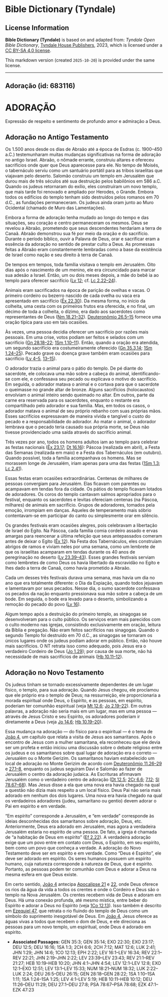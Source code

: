 # Bible Dictionary (Tyndale)

## License Information

**Bible Dictionary (Tyndale)** is based on and adapted from: _Tyndale Open Bible Dictionary_, [Tyndale House Publishers](https://tyndaleopenresources.com/), 2023, which is licensed under a [CC BY-SA 4.0 license](https://creativecommons.org/licenses/by-sa/4.0/legalcode.en).

This markdown version (created `2025-10-20`) is provided under the same license.



--------------------------------

## Adoração (id: 683116)

ADORAÇÃO
========

Expressão de respeito e sentimento de profundo amor e admiração a Deus.

Adoração no Antigo Testamento
-----------------------------

Os 1\.500 anos desde os dias de Abraão até a época de Esdras (c. 1900–450 a.C.) testemunharam muitas mudanças significativas na forma de adoração no antigo Israel. Abraão, o nômade errante, construiu altares e ofereceu sacrifícios onde quer que Deus aparecesse para ele. No tempo de Moisés, o tabernáculo serviu como um santuário portátil para as tribos israelitas que viajavam pelo deserto. Salomão construiu um templo em Jerusalém que durou mais de três séculos até sua destruição pelos babilônios em 586 a.C. Quando os judeus retornaram do exílio, eles construíram um novo templo, que mais tarde foi renovado e ampliado por Herodes, o Grande. Embora todos os edifícios do templo tenham sido destruídos pelos romanos em 70 d.C., as fundações permaneceram. Os judeus ainda oram junto ao Muro Ocidental (chamado de Muro das Lamentações).

Embora a forma de adoração tenha mudado ao longo do tempo e das situações, seu coração e centro permaneceram os mesmos. Deus se revelou a Abraão, prometendo que seus descendentes herdariam a terra de Canaã. Abraão demonstrou sua fé por meio da oração e do sacrifício. Durante o período bíblico, ouvir a Palavra de Deus, orar e sacrificar eram a essência da adoração no sentido de prestar culto a Deus. As promessas feitas a Abraão eram constantemente lembradas como a base da existência de Israel como nação e seu direito à terra de Canaã.

De tempos em tempos, toda família visitava o templo em Jerusalém. Oito dias após o nascimento de um menino, ele era circuncidado para marcar sua adesão a Israel. Então, um ou dois meses depois, a mãe do bebê ia ao templo para oferecer sacrifício ([Lv 12](https://ref.ly/Lev12:1-Lev12:8); cf. [Lc 2\.22–24](https://ref.ly/Luke2:22-Luke2:24)).

Animais eram sacrificados na época de parição de ovelhas e vacas. O primeiro cordeiro ou bezerro nascido de cada ovelha ou vaca era apresentado em sacrifício ([Êx 22\.30](https://ref.ly/Exod22:30)). Da mesma forma, no início da colheita, uma cesta com os primeiros frutos era oferecida, e no final, um décimo de toda a colheita, o dízimo, era dado aos sacerdotes como representantes de Deus ([Nm 18\.21–32](https://ref.ly/Num18:21-Num18:32)). [Deuteronômio 26\.5–15](https://ref.ly/Deut26:5-Deut26:15) fornece uma oração típica para uso em tais ocasiões.

Às vezes, uma pessoa decidia oferecer um sacrifício por razões mais pessoais. Em uma crise, votos podiam ser feitos e selados com um sacrifício ([Gn 28\.18–22](https://ref.ly/Gen28:18-Gen28:22); [1Sm 1\.10–11](https://ref.ly/1Sam1:10-1Sam1:11)). Então, quando a oração era atendida, um segundo sacrifício era costumeiramente oferecido ([Gn 35\.3,14](https://ref.ly/Gen35:3,Gen35:14); [1Sm 1\.24–25](https://ref.ly/1Sam1:24-1Sam1:25)). Pecado grave ou doença grave também eram ocasiões para sacrifício ([Lv 4–5](https://ref.ly/Lev4:1-Lev5:19), [13–15](https://ref.ly/Lev13:1-Lev15:33)).

O adorador trazia o animal para o pátio do templo. De pé diante do sacerdote, ele colocava uma mão sobre a cabeça do animal, identificando\-se com ele, e confessava seu pecado ou explicava o motivo do sacrifício. Em seguida, o adorador matava o animal e o cortava para que o sacerdote o queimasse no grande altar de bronze. Alguns sacrifícios (holocaustos) envolviam o animal inteiro sendo queimado no altar. Em outros, parte da carne era reservada para os sacerdotes, enquanto o restante era compartilhado pelo adorador e sua família. Mas, em todos os casos, o adorador matava o animal de seu próprio rebanho com suas próprias mãos. Esses sacrifícios expressavam de maneira vívida e tangível o custo do pecado e a responsabilidade do adorador. Ao matar o animal, o adorador lembrava que o pecado teria causado sua própria morte, se Deus não tivesse providenciado uma saída através do sacrifício animal.

Três vezes por ano, todos os homens adultos iam ao templo para celebrar as festas nacionais ([Êx 23\.17](https://ref.ly/Exod23:17); [Dt 16\.16](https://ref.ly/Deut16:16)): Páscoa (realizada em abril), a Festa das Semanas (realizada em maio) e a Festa dos Tabernáculos (em outubro). Quando possível, toda a família acompanhava os homens. Mas se morassem longe de Jerusalém, iriam apenas para uma das festas ([1Sm 1\.3](https://ref.ly/1Sam1:3); [Lc 2\.41](https://ref.ly/Luke2:41)).

Essas festas eram ocasiões extraordinárias. Centenas de milhares de pessoas convergiam para Jerusalém. Elas ficavam com parentes ou acampavam em tendas fora da cidade. Os pátios do templo ficavam lotados de adoradores. Os coros do templo cantavam salmos apropriados para o festival, enquanto os sacerdotes e levitas ofereciam centenas (na Páscoa, milhares) de animais em sacrifício. Grupos de adoradores, tomados pela emoção, irrompiam em danças. Aqueles de temperamento mais sóbrio contentavam\-se em participar do canto ou simplesmente orar em silêncio.

Os grandes festivais eram ocasiões alegres, pois celebravam a libertação de Israel do Egito. Na Páscoa, cada família comia cordeiro assado e ervas amargas para reencenar a última refeição que seus antepassados comeram antes de deixar o Egito ([Êx 12](https://ref.ly/Exod12:1-Exod12:51)). Na Festa dos Tabernáculos, eles construíam abrigos de ramos e viviam neles por uma semana, como um lembrete de que os israelitas acamparam em tendas durante os 40 anos de peregrinação no deserto ([Lv 23\.39–43](https://ref.ly/Lev23:39-Lev23:43)). Esses grandes festivais serviam como lembretes de como Deus os havia libertado da escravidão no Egito e lhes dado a terra de Canaã, como havia prometido a Abraão.

Cada um desses três festivais durava uma semana, mas havia um dia no ano que era totalmente diferente: o Dia da Expiação, quando todos jejuavam e lamentavam por seus pecados. Nesse dia, o sumo sacerdote confessava os pecados da nação enquanto pressionava sua mão sobre a cabeça de um bode. Em seguida, o bode era levado para o deserto, simbolizando a remoção do pecado do povo ([Lv 16](https://ref.ly/Lev16:1-Lev16:34)).

Algum tempo após a destruição do primeiro templo, as sinagogas se desenvolveram para o culto público. Os serviços eram mais parecidos com o culto moderno nas igrejas, consistindo exclusivamente em oração, leitura da Bíblia e pregação. Não eram feitos sacrifícios nas sinagogas. Quando o segundo Templo foi destruído em 70 d.C., as sinagogas se tornaram os únicos lugares onde os judeus podiam adorar em público. Então, não houve mais sacrifícios. O NT retrata isso como adequado, pois Jesus era o verdadeiro Cordeiro de Deus ([Jo 1\.29](https://ref.ly/John1:29)); por causa de sua morte, não há necessidade de mais sacrifícios de animais ([Hb 10\.11–12](https://ref.ly/Heb10:11-Heb10:12)).

Adoração no Novo Testamento
---------------------------

Os judeus tinham se tornado excessivamente dependentes de um lugar físico, o templo, para sua adoração. Quando Jesus chegou, ele proclamou que ele próprio era o templo de Deus; na ressurreição, ele proporcionaria a morada espiritual onde Deus, o Espírito, e as pessoas, em espírito, poderiam ter comunhão espiritual (veja [Mt 12\.6](https://ref.ly/Matt12:6); [Jo 2\.19–22](https://ref.ly/John2:19-John2:22)). Em outras palavras, a adoração não seria mais em um lugar, mas em uma pessoa — através de Jesus Cristo e seu Espírito, os adoradores poderiam ir diretamente a Deus (veja [Jo 14\.6](https://ref.ly/John14:6); [Hb 10\.19–20](https://ref.ly/Heb10:19-Heb10:20)).

Essa mudança na adoração — do físico para o espiritual — é o tema de [João 4](https://ref.ly/John4:1-John4:54), um capítulo que relata a visita de Jesus aos samaritanos. Após o encontro de Jesus com a mulher samaritana, ela reconheceu que ele devia ser um profeta e então iniciou uma discussão sobre o debate religioso entre os judeus e os samaritanos sobre qual lugar de adoração era o correto — Jerusalém ou o Monte Gerizim. Os samaritanos haviam estabelecido um local de adoração no Monte Gerizim de acordo com [Deuteronômio 11\.26–29](https://ref.ly/Deut11:26-Deut11:29) e [27\.1–8](https://ref.ly/Deut27:1-Deut27:8), enquanto os judeus seguiram Davi e Salomão ao fazer de Jerusalém o centro da adoração judaica. As Escrituras afirmavam Jerusalém como o verdadeiro centro de adoração ([Dt 12\.5](https://ref.ly/Deut12:5); [2Cr 6\.6](https://ref.ly/2Chr6:6); [7\.12](https://ref.ly/2Chr7:12); [Sl 78\.67–68](https://ref.ly/Ps78:67-Ps78:68)). Mas Jesus disse a ela que uma nova era havia chegado na qual a questão não dizia mais respeito a um local físico. Deus Pai não seria mais adorado em nenhum dos dois lugares. Uma nova era havia chegado na qual os verdadeiros adoradores (judeu, samaritano ou gentio) devem adorar o Pai em espírito e em verdade.

“Em espírito” corresponde a Jerusalém, e “em verdade” corresponde às ideias desconhecidas dos samaritanos sobre adoração, Deus, etc. Anteriormente, Deus era adorado em Jerusalém, mas agora a verdadeira Jerusalém estaria no espírito de uma pessoa. De fato, a igreja é chamada de “a habitação de Deus em espírito” ([Ef 2\.22](https://ref.ly/Eph2:22)). A verdadeira adoração exige que um povo entre em contato com Deus, o Espírito, em seu espírito, bem como um povo que conheça a verdade. A adoração do Novo Testamento deve ser em espírito e em verdade. Como “Deus é Espírito”, ele deve ser adorado em espírito. Os seres humanos possuem um espírito humano, cuja natureza corresponde à natureza de Deus, que é espírito. Portanto, as pessoas podem ter comunhão com Deus e adorar a Deus na mesma esfera em que Deus existe.

Em certo sentido, [João 4](https://ref.ly/John4:1-John4:54) antecipa [Apocalipse 21](https://ref.ly/Rev21:1-Rev21:27) e [22](https://ref.ly/Rev22:1-Rev22:21), onde Deus oferece os rios da água da vida a todos os crentes e onde o Cordeiro e Deus são o templo na Nova Jerusalém. Os crentes recebem vida de Deus e adoram em Deus. Há uma conexão profunda, até mesmo mística, entre beber do Espírito e adorar a Deus no Espírito (veja [1Co 12\.13](https://ref.ly/1Cor12:13)). Isso também é descrito em [Ezequiel 47](https://ref.ly/Ezek47:1-Ezek47:23), que retrata o rio fluindo do templo de Deus como um símbolo do suprimento inesgotável de Deus. Em [João 4](https://ref.ly/John4:1-John4:54), Jesus oferece as águas vivas a todos que recebem o dom de Deus, e ele direciona as pessoas para um novo templo, um espiritual, onde Deus é adorado em espírito.

* **Associated Passages:** GEN 35:3; GEN 35:14; EXO 22:30; EXO 23:17; DEU 12:5; DEU 16:16; 1SA 1:3; 2CH 6:6; 2CH 7:12; MAT 12:6; LUK 2:41; JHN 1:29; JHN 14:6; 1CO 12:13; EPH 2:22; LEV 16:1–LEV 16:34; REV 22:1–REV 22:21; JHN 2:19–JHN 2:22; LEV 23:39–LEV 23:43; REV 21:1–REV 21:27; HEB 10:19–HEB 10:20; JHN 4:1–JHN 4:54; LEV 12:1–LEV 12:8; EXO 12:1–EXO 12:51; LEV 13:1–LEV 15:33; NUM 18:21–NUM 18:32; LUK 2:22–LUK 2:24; DEU 26:5–DEU 26:15; GEN 28:18–GEN 28:22; 1SA 1:10–1SA 1:11; 1SA 1:24–1SA 1:25; LEV 4:1–LEV 5:19; HEB 10:11–HEB 10:12; DEU 11:26–DEU 11:29; DEU 27:1–DEU 27:8; PSA 78:67–PSA 78:68; EZK 47:1–EZK 47:23

